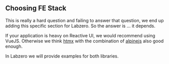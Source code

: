 ## Choosing FE Stack

This is really a hard question and failing to answer that question, we end up adding this specific section for Labzero. So the answer is ... it depends.

If your application is heavy on Reactive UI, we would recommend using VueJS. Otherwise we think [htmx] with the combination of [alpinejs] also good enough.

In Labzero we will provide examples for both libraries.

[htmx]:htmx.md
[alpinejs]:alpinejs.md
